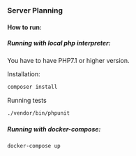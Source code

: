 ### Server Planning
#### How to run:
##### Running with local php interpreter:
You have to have PHP7.1 or higher version.

Installation:
```bash
composer install
```
Running tests
```bash
./vendor/bin/phpunit
```

##### Running with docker-compose:
```bash
docker-compose up
```